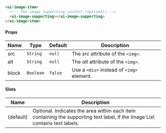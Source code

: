 ```html
<ui-image-item>
  <!-- the image supporting content (optional) -->
  <ui-image-supporting></ui-image-supporting>
</ui-image-item>
```

#### Props

| Name  | Type      | Default | Description                               |
| ----- | --------- | ------- | ----------------------------------------- |
| src   | `String`  | `null`  | The _src_ attribute of the `<img>`.       |
| alt   | `String`  | `null`  | The _alt_ attribute of the `<img>`.       |
| block | `Boolean` | `false` | Use a `<div>` instead of `<img>` element. |

#### Slots

| Name      | Description                                                                                                                 |
| --------- | --------------------------------------------------------------------------------------------------------------------------- |
| (default) | Optional. Indicates the area within each item containing the supporting text label, if the Image List contains text labels. |
